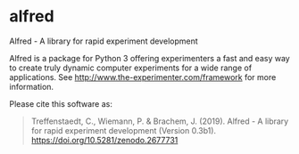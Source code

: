 alfred
======

Alfred - A library for rapid experiment development

Alfred is a package for Python 3 offering experimenters a fast and easy way to create truly dynamic computer experiments for a wide range of applications. See http://www.the-experimenter.com/framework for more information.

Please cite this software as:

> Treffenstaedt, C., Wiemann, P. & Brachem, J. (2019). Alfred - A library for rapid experiment development (Version 0.3b1). https://doi.org/10.5281/zenodo.2677731
